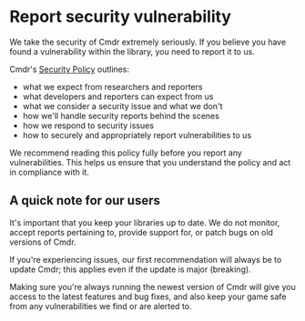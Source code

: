 # Report security vulnerability

We take the security of Cmdr extremely seriously. If you believe you have found a vulnerability within the library, you need to report it to us.

Cmdr's [Security Policy](https://github.com/evaera/Cmdr/blob/master/SECURITY.md) outlines:

- what we expect from researchers and reporters
- what developers and reporters can expect from us
- what we consider a security issue and what we don't
- how we'll handle security reports behind the scenes
- how we respond to security issues
- how to securely and appropriately report vulnerabilities to us

We recommend reading this policy fully before you report any vulnerabilities. This helps us ensure that you understand the policy and act in compliance with it.

## A quick note for our users

It's important that you keep your libraries up to date. We do not monitor, accept reports pertaining to, provide support for, or patch bugs on old versions of Cmdr.

If you're experiencing issues, our first recommendation will always be to update Cmdr; this applies even if the update is major (breaking).

Making sure you're always running the newest version of Cmdr will give you access to the latest features and bug fixes, and also keep your game safe from any vulnerabilities we find or are alerted to.
